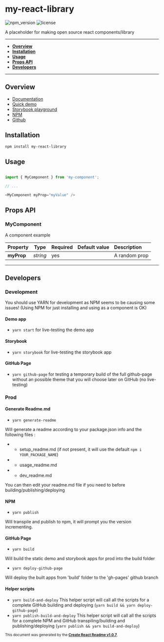 # my-react-library

![npm_version](https://img.shields.io/npm/v/my-react-library)
![license](https://img.shields.io/npm/l/my-react-library)

A placeholder for making open source react components/library

<!-- ![my-react-library preview](https://my-social-preview-image-url) -->

-----

- **[Overview](#overview)**
- **[Installation](#install)**
- **[Usage](#usage)**
- **[Props API](#propsapi)**
- **[Developers](#dev)**

-----

<a name="overview"></a>
## Overview

- [Documentation](https://kevincastejon.github.io/my-react-library/documentation)
- [Quick demo](https://kevincastejon.github.io/my-react-library/)
- [Storybook playground](https://kevincastejon.github.io/my-react-library/storybook)
- [NPM](https://www.npmjs.com/package/my-react-library)
- [Github](https://github.com/kevincastejon/my-react-library)

<a name="install"></a>
## Installation
```bash
npm install my-react-library
```

<a name="usage"></a>
## Usage

```javascript

import { MyComponent } from 'my-component';

// ...

<MyComponent myProp="myValue" />

```




<a name="propsapi"></a>
## Props API


### MyComponent

A component example   




| Property | Type | Required | Default value | Description |
|-----|-----|-----|-----|:-----|
|**myProp**|*string*|yes||A random prop|

-----


<a name="dev"></a>
## Developers

### Development
You should use YARN for development as NPM seems to be causing some issues!
(Using NPM for just installing and using as a component is OK)
#### Demo app
- `yarn start` for live-testing the demo app

#### Storybook
- `yarn storybook` for live-testing the storybook app

#### GitHub Page
- `yarn github-page` for testing a temporary build of the full github-page without an possible theme that you will choose later on GitHub (no live-testing)

### Prod
#### Generate Readme.md
- `yarn generate-readme`

Will generate a readme according to your package.json info and the following files :
-  - setup_readme.md (if not present, it will use the default `npm i YOUR_PACKAGE_NAME`)
-  - usage_readme.md
-  - dev_readme.md

You can then edit your readme.md file if you need to before building/publishing/deploying

#### NPM
- `yarn publish`

Will transpile and publish to npm, it will prompt you the version incrementing.

#### GitHub Page
- `yarn build`

Will build the static demo and storybook apps for prod into the build folder

- `yarn deploy-github-page`

Will deploy the built apps from 'build' folder to the 'gh-pages' github branch

#### Helper scripts
- `yarn build-and-deploy` This helper script will call all the scripts for a complete GitHub building and deploying (`yarn build && yarn deploy-github-page`)
- `yarn publish-build-and-deploy` This helper script will call all the scripts for a complete NPM and GitHub transpiling/building and publishing/deploying (`yarn publish && yarn build-and-deploy`)



<sub>This document was generated by the <a href="https://github.com/kevincastejon/create-react-readme" target="_blank">**Create React Readme v1.0.7**</a>.</sub>
